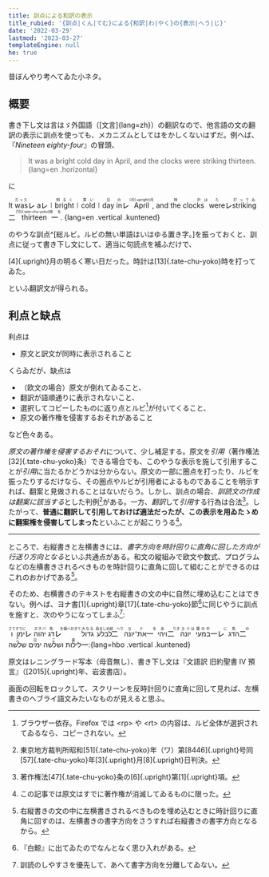 ```yaml
---
title: 訓点による和訳の表示
title_rubied: '{訓点|くん|てむ}による{和訳|わ|やく}の{表示|へう|じ}'
date: '2022-03-29'
lastmod: '2023-03-27'
templateEngine: null
he: true
---
```

昔ぼんやり考へてゐた小ネタ。

## 概要

書き下し文は言はゞ外国語（[文言]{lang=zh}）の翻訳なので、他言語の文の翻訳の表示に訓点を使っても、メカニズムとしてはをかしくないはずだ。例へば、『<cite lang="en">Nineteen eighty-four</cite>』の冒頭、

> It was a bright cold day in April, and the clocks were striking thirteen.
{lang=en .horizontal}

に

<div class="blockquote-like">

  It
  <ruby>was<rt lang="ja">だった</ruby><span class="kaeriten">㆑</span>
  a<span class="kaeriten">㆑</span>㆐<ruby>bright<rt lang="ja">明るく</ruby>㆐<ruby>cold<rt lang="ja">寒い</ruby>㆐<ruby>day<rt lang="ja">日</ruby>
  <ruby>in<rt lang="ja">の</ruby><span class="kaeriten">㆑</span>
  <ruby>April<rt lang="ja">[4]{.upright}月</ruby>,
  and
  <ruby>the clocks<rt lang="ja">時計</ruby><ruby>&nbsp;<rt lang="ja">は</ruby>
  <ruby>were<rt lang="ja">た</ruby><span class="kaeriten">㆑</span>
  <ruby>striking<rt lang="ja">打ってゐ</ruby><span class="kaeriten">㆓</span>
  <ruby>thirteen<rt lang="ja">[13]{.tate-chu-yoko}時</ruby><span class="kaeriten">㆒</span><ruby>&nbsp;<rt lang="ja">を</ruby>.
  {lang=en .vertical .kuntened}

</div>

のやうな訓点^[総ルビ。ルビの無い単語はいはゆる置き字。]を振っておくと、訓点に従って書き下し文にして、適当に句読点を補ふだけで、

<div class="blockquote-like">

  [4]{.upright}月の明るく寒い日だった。時計は[13]{.tate-chu-yoko}時を打ってゐた。
</div>

といふ翻訳文が得られる。

## 利点と缺点

利点は

- 原文と訳文が同時に表示されること

くらゐだが、缺点は

- （欧文の場合）原文が倒れてゐること、
- 翻訳が語順通りに表示されないこと、
- 選択してコピーしたものに返り点とルビ[^7]が付いてくること、
- 原文の著作権を侵害するおそれがあること

など色々ある。

[^7]: ブラウザー依存。Firefox では \<rp\> や \<rt\> の内容は、ルビ全体が選択されてゐるなら、コピーされない。

<i>原文の著作権を侵害するおそれ</i>について、少し補足する。原文を<i>引用</i>（著作権法[32]{.tate-chu-yoko}条）できる場合でも、このやうな表示を施して引用することが<i>引用</i>に当たるかどうかは分からない。原文の一部に圏点を打ったり、ルビを振ったりするだけなら、その圏点やルビが引用者によるものであることを明示すれば、翻案と見做されることはないだらう。しかし、訓点の場合、*訓読文の作成は翻案に該当する*とした判例[^5]がある。一方、*翻訳*して<i>引用</i>する行為は合法[^6]。したがって、**普通に翻訳して引用しておけば適法だったが、この表示を用ゐたゝめに翻案権を侵害してしまった**といふことが起こりうる[^8]。

[^5]: 東京地方裁判所昭和[51]{.tate-chu-yoko}年（ワ）第[8446]{.upright}号同[57]{.tate-chu-yoko}年[3]{.upright}月[8]{.upright}日判決。
[^6]: 著作権法[47]{.tate-chu-yoko}条の[6]{.upright}第[1]{.upright}項。
[^8]: この記事では原文はすでに著作権が消滅してゐるものに限った。

---

ところで、右縦書きと左横書きには、*書字方向を時計回りに直角に回した方向が行送り方向となる*といふ共通点がある。和文の縦組みで欧文や数式、プログラムなどの左横書きされるべきものを時計回りに直角に回して組むことができるのはこれのおかげである[^1]。

[^1]: 右縦書きの文の中に左横書きされるべきものを埋め込むときに時計回りに直角に回すのは、左横書きの書字方向をさうすれば右縦書きの書字方向となるから。

そのため、右横書きのテキストを右縦書きの文の中に自然に埋め込むことはできない。例へば、ヨナ書[1]{.upright}章[17]{.tate-chu-yoko}節[^3]に同じやうに訓点を施すと、次のやうになってしまふ[^4]:

[^3]: 『白鯨』に出てゐたのでなんとなく思ひ入れがある。
[^4]: 訓読のしやすさを優先して、あへて書字方向を分離してゐない。

<div class="blockquote-like">

  <ruby>ו<rt lang="jpn-archaic">さて</ruby><ruby>ימן<rt lang="jpn-archaic">すでに</ruby><span class="kaeriten">㆑</span>
  <ruby>יהוה<rt lang="jpn-archaic">ヱホバ</ruby>
  <ruby>דג<rt lang="jpn-archaic">魚</ruby><span class="kaeriten">㆑</span><ruby>&nbsp;<rt lang="jpn-archaic">を備へおきて</ruby>
  <ruby>גדול<rt lang="jpn-archaic">大なる</ruby>
  <ruby>לבלע<rt lang="jpn-archaic">呑ましめ給</ruby><span class="kaeriten">㆓</span><ruby>&nbsp;<rt lang="jpn-archaic">へり</ruby>
  <ruby>את־יונה<rt lang="jpn-archaic">ヨナ</ruby><span class="kaeriten">㆒</span><ruby>&nbsp;<rt lang="jpn-archaic">を</ruby>
  <ruby>ויהי<rt lang="jpn-archaic">あ</ruby><span class="kaeriten">㆓</span><ruby>&nbsp;<rt lang="jpn-archaic">りき</ruby>
  <ruby>יונה<rt lang="jpn-archaic">ヨナ</ruby><ruby>&nbsp;<rt lang="jpn-archaic">は</ruby>
  <ruby>במעי<rt lang="jpn-archaic">腹の中</ruby><span class="kaeriten">㆒㆑</span><ruby>&nbsp;<rt lang="jpn-archaic">に</ruby>
  <ruby>הדג<rt lang="jpn-archaic">魚</ruby><span class="kaeriten">㆓</span><ruby>&nbsp;<rt lang="jpn-archaic">の</ruby>
  <ruby>שלשה<rt lang="jpn-archaic">三</ruby>
  <ruby>ימים<rt lang="jpn-archaic">日</ruby>
  <ruby>ושלשה<rt lang="jpn-archaic">三</ruby>
  <ruby>לילות<rt lang="jpn-archaic">夜</ruby><span class="kaeriten">㆒</span>׃
  {lang=hbo .vertical .kuntened}

</div>

原文はレニングラード写本（母音無し）、書き下し文は『文語訳 旧約聖書 Ⅳ 預言』（[2015]{.upright}年、岩波書店）。

画面の回転をロックして、スクリーンを反時計回りに直角に回して見れば、左横書きのヘブライ語文みたいなものが見えると思ふ。
